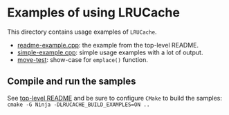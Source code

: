 # Examples of using LRUCache

This directory contains usage examples of `LRUCache`.

- [readme-example.cpp](readme-example.cpp): the example from the top-level README.
- [simple-example.cpp](simple-example.cpp): simple usage examples with a lot of output.
- [move-test](move-test.cpp): show-case for `emplace()` function.

## Compile and run the samples

See [top-level README](../README.md#tests-and-examples) and be sure to configure `CMake` to build the samples: `cmake -G Ninja -DLRUCACHE_BUILD_EXAMPLES=ON ..`
